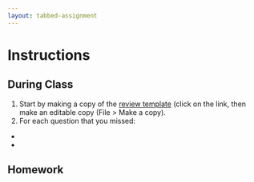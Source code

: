 ```yaml
---
layout: tabbed-assignment
---
```


# Instructions

## During Class

1. Start by making a copy of the [review template][template] (click on the link, then make an editable copy (File > Make a copy).
1. For each question that you missed:
  -
  -

## Homework

## 

<!-- Don't edit links here, change them in _data/assignment.yml instead, -->

[slides]: <{{site.data.assignment.slides}}>
[template]: <{{site.data.assignment.template}}>
